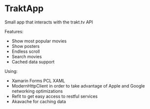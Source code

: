 # TraktApp
Small app that interacts with the trakt.tv API

Features:
- Show most popular movies
- Show posters
- Endless scroll
- Search movies
- Cached data support

Using:
- Xamarin Forms PCL XAML
- ModernHttpClient in order to take advantage of Apple and Google networking optimizations
- Refit to get easy access to restful services
- Akavache for caching data